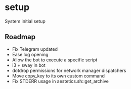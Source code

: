 # setup
System initial setup

## Roadmap
- Fix Telegram updated
- Ease log opening
- Allow the bot to execute a specific script
- i3 + sway in bot
- dotdrop permissions for network manager dispatchers
- Move copy_key to its own custom command
- Fix STDERR usage in aestetics.sh::get_archive
